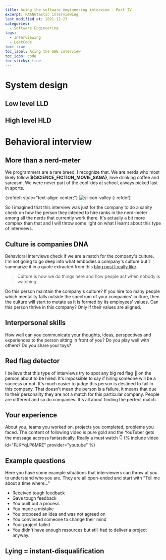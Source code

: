 ```yaml
---
title: Acing the software engineering interview - Part IV
excerpt: FAANGtastic interviewing
last_modified_at: 2021-12-27
categories:
  - Software Engineering
tags:
  - Interviewing
  - LeetCode
toc: true
toc_label: Acing the SWE interview
toc_icon: code
toc_sticky: true
---
```



# System design

## Low level LLD

## High level HLD

# Behavioral interview

## More than a nerd-meter

We programmers are a rare breed, I recognize that. We are nerds who most likely follow **${SCIENCE_FICTION_MOVIE_SAGA}**, love drinking coffee and sarcasm.
We were never part of the cool kids at school, always picked last in sports.

{:refdef: style="text-align: center;"}
![silicon-valley](/assets/images/acing-the-software-engineering-interview/silicon-valley.png)
{: refdef}

So I imagined that this interview was just for the company to do a sanity check on how the person they inteded to hire
ranks in the nerd-meter among all the nerds that currently work there. It's actually a bit more complex than that and I will throw some light on
what I learnt about this type of interviews.

## Culture is companies DNA

Behavioral interviews check if we are a match for the company's culture. I'm not going to go deep
into what embodies a company's culture but I summarize it in a quote extracted from this [blog post I really like](https://camillaboyer.medium.com/why-cultures-fail-3151e72d3ca8).

> Culture is how we do things here and how people act when nobody is watching.

Do this person maintain the company's culture? If you hire too many people which mentality falls outside the spectrum 
of your companies' culture, then the culture will start to mutate as it is formed by its employees' values.
Can this person thrive in this company? Only if their values are aligned.

## Interpersonal skills

How well can you communicate your thoughts, ideas, perspectives and experiences to the person sitting in front of you? 
Do you play well with others? Do you share your toys?

## Red flag detector

I believe that this type of interviews try to spot any big red flag 🚩 on the person about to be hired. It's impossible 
to say if hiring someone will be a success or not. It's much easier to judge this person is destined to fail in this company.
That doesn't mean the person is a failure, it means that due to their personality they are not a match for this particular company.
People are different and so do companies. It's all about finding the perfect match.


## Your experience
About you, teams you worked on, projects you completed, problems you faced.
The content of following video is pure gold and the YouTuber gets the message accross fantastically.
Really a must watch 👇
{% include video id="PJKYqLP6MRE" provider="youtube" %}

## Example questions

Here you have some example situations that interviewers can throw at you to understand who you are.
They are all open-ended and start with  "Tell me about a time where..."

- Received tough feedback
- Gave tough feedback
- You built out a process
- You made a mistake
- You proposed an idea and was not agreed on
- You convinced someone to change their mind
- Your project failed
- You didn't have enough resources but still had to deliver a project anyway.

## Lying = instant-disqualification